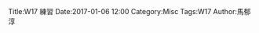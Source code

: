Title:W17 練習
Date:2017-01-06 12:00
Category:Misc
Tags:W17
Author:馬郁淳

<!-- 導入 Brython 標準程式庫 -->
<script type="text/javascript" src="https://cdn.rawgit.com/brython-dev/brython/master/www/src/brython_dist.js">
</script>
 
<!-- 啟動 Brython -->
<script>
window.onload=function(){
brython(1);
}
</script>
 
<!-- 以下可以執行  Brython 程式 -->
<canvas id="onebar" width="400" height="400"></canvas>
<script type="text/python3">
from browser import document
from browser import window
from browser import timer
import math
canvas = document["onebar"]
ctx = canvas.getContext("2d")
 
width = canvas.width
height = canvas.height
 
# 畫圓函式
def circle(x,y,r):
    ctx.beginPath()
    ctx.arc(x, y, r, 0, math.pi*2, True)
    ctx.fill()
    ctx.closePath()
    
def line(x1, y1, x2, y2) :
    # 以下可以利用 ctx 物件進行畫圖
    # 先畫一條直線
    ctx.beginPath()
    # 設定線的寬度為 1 個單位
    ctx.lineWidth = 1
    # 將畫筆移動到 (200, 200) 座標點
    ctx.moveTo(x1, y1)
    # 然後畫直線到 (200, 300) 座標點
    ctx.lineTo(x2, y2)
    # 設定顏色為藍色, 也可以使用 "rgb(0, 0, 255)" 字串設定顏色值
    ctx.strokeStyle = "blue"
    # 實際執行畫線
    ctx.stroke()
    ctx.closePath()
    
line(200, 200, 200, 300)
circle(200, 200, 5)

x1 = 200
y1 = 200
r = 100
deg = math.pi/180

theta = 0
#每隔特定時間,進行動畫繪製
def animate():
    global theta
    #刷新畫布
    ctx.clearRect(0, 0, width, height)
    #逐一重新繪製直線與圓心球
    x2 = x1 + r*math.cos(theta*deg)
    y2 = y1 + r*math.sin(theta*deg)
    line(x1, y1, x2, y2) 
    circle(x1, y1, 5)
    theta += 1
timer.set_interval(animate, 50)
 </script>
